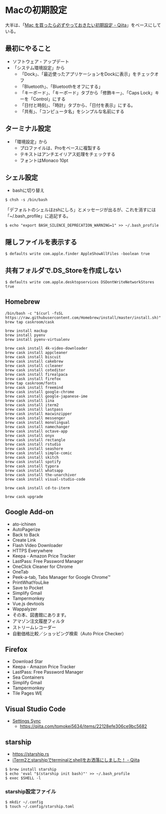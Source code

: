 # Macの初期設定

大半は、「[Mac を買ったら必ずやっておきたい初期設定 \- Qiita](https://qiita.com/ucan-lab/items/c1a12c20c878d6fb1e21)」をベースにしている。

## 最初にやること

* ソフトウェア・アップデート
* 「システム環境設定」から
  * 「Dock」、「最近使ったアプリケーションをDockに表示」をチェックオフ
  * 「Bluetooth」、「Bluetoothをオフにする」
  * 「キーボード」、「キーボード」タブから「修飾キー」、「Caps Lock」キーを「Control」にする
  * 「日付と時刻」、「時計」タブから、「日付を表示」にする。
  * 「共有」、「コンピュータ名」をシンプルな名前にする

## ターミナル設定

* 「環境設定」から
  * プロファイルは、Proをベースに複製する
  * テキストはアンチエイリアス処理をチェックする
  * フォントはMonaco 10pt

## シェル設定

* bashに切り替え

```shell
$ chsh -s /bin/bash
```

「デフォルトのシェルはzshにしろ」とメッセージが出るが、これを消すには「~/.bash_profile」に追記する。

```shell
$ echo "export BASH_SILENCE_DEPRECATION_WARNING=1" >> ~/.bash_profile
```

## 隠しファイルを表示する

```shell
$ defaults write com.apple.finder AppleShowAllFiles -boolean true
```

## 共有フォルダで.DS_Storeを作成しない

```shell
$ defaults write com.apple.desktopservices DSDontWriteNetworkStores true
```

## Homebrew

```shell
/bin/bash -c "$(curl -fsSL https://raw.githubusercontent.com/Homebrew/install/master/install.sh)"
brew tap caskroom/cask

brew install mackup
brew install pyenv
brew install pyenv-virtualenv

brew cask install 4k-video-downloader
brew cask install appcleaner
brew cask install biscuit
brew cask install cakebrew
brew cask install ccleaner
brew cask install coteditor
brew cask install firealpaca
brew cask install firefox
brew tap caskroom/fonts
brew cask install freemind
brew cask install google-chrome
brew cask install google-japanese-ime
brew cask install iina
brew cask install iterm2
brew cask install lastpass
brew cask install macwinzipper
brew cask install messenger
brew cask install monolingual
brew cask install namechanger
brew cask install octave-app
brew cask install onyx
brew cask install rectangle
brew cask install rstudio
brew cask install seashore
brew cask install simple-comic
brew cask install skitch
brew cask install spotify
brew cask install typora
brew cask install whatsapp
brew cask install the-unarchiver
brew cask install visual-studio-code

brew cask install cd-to-iterm

brew cask upgrade
```

## Google Add-on

* ato-ichinen
* AutoPagerize
* Back to Back
* Create Link
* Flash Video Downloader
* HTTPS Everywhere
* Keepa - Amazon Price Tracker
* LastPass: Free Password Manager
* OneClick Cleaner for Chrome
* OneTab
* Peek-a-tab, Tabs Manager for Google Chrome™
* PrintWhatYouLike
* Save to Pocket
* Simplify Gmail
* Tampermonkey
* Vue.js devtools
* Wappalyzer
* その本、図書館にあります。
* アマゾン注文履歴フィルタ
* ストリームレコーダー
* 自動価格比較／ショッピング検索（Auto Price Checker）

## Firefox

* Download Star
* Keepa - Amazon Price Tracker
* LastPass: Free Password Manager
* Sea Containers
* Simplify Gmail
* Tampermonkey
* Tile Pages WE

## Visual Studio Code

* [Settings Sync](https://marketplace.visualstudio.com/items?itemName=Shan.code-settings-sync)
  * https://qiita.com/tomokei5634/items/22128efe306ce9bc5682

## starship

* https://starship.rs
* [iTerm2とstarshipでterminalとshellをお洒落にしました！ \- Qiita](https://qiita.com/macololidoll/items/1c369217c6203dd479bd)

```shell
$ brew install starship
$ echo 'eval "$(starship init bash)"' >> ~/.bash_profile
$ exec $SHELL -l
 ```
 
 ### starship設定ファイル
 
 ```shell
 $ mkdir ~/.config
 $ touch ~/.config/starship.toml
 ```
 
 
